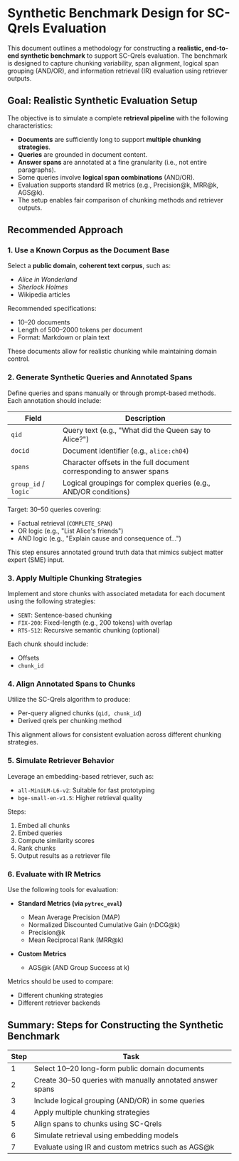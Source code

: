 # Synthetic Benchmark Design for SC-Qrels Evaluation

This document outlines a methodology for constructing a **realistic, end-to-end synthetic benchmark** to support SC-Qrels evaluation. The benchmark is designed to capture chunking variability, span alignment, logical span grouping (AND/OR), and information retrieval (IR) evaluation using retriever outputs.

## Goal: Realistic Synthetic Evaluation Setup

The objective is to simulate a complete **retrieval pipeline** with the following characteristics:

* **Documents** are sufficiently long to support **multiple chunking strategies**.
* **Queries** are grounded in document content.
* **Answer spans** are annotated at a fine granularity (i.e., not entire paragraphs).
* Some queries involve **logical span combinations** (AND/OR).
* Evaluation supports standard IR metrics (e.g., Precision\@k, MRR\@k, AGS\@k).
* The setup enables fair comparison of chunking methods and retriever outputs.

## Recommended Approach

### 1. Use a Known Corpus as the Document Base

Select a **public domain**, **coherent text corpus**, such as:

* *Alice in Wonderland*
* *Sherlock Holmes*
* Wikipedia articles

Recommended specifications:

* 10–20 documents
* Length of 500–2000 tokens per document
* Format: Markdown or plain text

These documents allow for realistic chunking while maintaining domain control.

### 2. Generate Synthetic Queries and Annotated Spans

Define queries and spans manually or through prompt-based methods. Each annotation should include:

| Field                | Description                                                          |
| -- | -- |
| `qid`                | Query text (e.g., "What did the Queen say to Alice?")                |
| `docid`              | Document identifier (e.g., `alice:ch04`)                             |
| `spans`              | Character offsets in the full document corresponding to answer spans |
| `group_id` / `logic` | Logical groupings for complex queries (e.g., AND/OR conditions)      |

Target: 30–50 queries covering:

* Factual retrieval (`COMPLETE_SPAN`)
* OR logic (e.g., "List Alice's friends")
* AND logic (e.g., "Explain cause and consequence of...")

This step ensures annotated ground truth data that mimics subject matter expert (SME) input.



### 3. Apply Multiple Chunking Strategies

Implement and store chunks with associated metadata for each document using the following strategies:

* `SENT`: Sentence-based chunking
* `FIX-200`: Fixed-length (e.g., 200 tokens) with overlap
* `RTS-512`: Recursive semantic chunking (optional)

Each chunk should include:

* Offsets
* `chunk_id`



### 4. Align Annotated Spans to Chunks

Utilize the SC-Qrels algorithm to produce:

* Per-query aligned chunks (`qid, chunk_id`)
* Derived qrels per chunking method

This alignment allows for consistent evaluation across different chunking strategies.



### 5. Simulate Retriever Behavior

Leverage an embedding-based retriever, such as:

* `all-MiniLM-L6-v2`: Suitable for fast prototyping
* `bge-small-en-v1.5`: Higher retrieval quality

Steps:

1. Embed all chunks
2. Embed queries
3. Compute similarity scores
4. Rank chunks
5. Output results as a retriever file



### 6. Evaluate with IR Metrics

Use the following tools for evaluation:

* **Standard Metrics (via `pytrec_eval`)**

  * Mean Average Precision (MAP)
  * Normalized Discounted Cumulative Gain (nDCG\@k)
  * Precision\@k
  * Mean Reciprocal Rank (MRR\@k)

* **Custom Metrics**

  * AGS\@k (AND Group Success at k)

Metrics should be used to compare:

* Different chunking strategies
* Different retriever backends



## Summary: Steps for Constructing the Synthetic Benchmark

| Step | Task                                                      |
|------|-----------------------------------------------------------|
| 1    | Select 10–20 long-form public domain documents            |
| 2    | Create 30–50 queries with manually annotated answer spans |
| 3    | Include logical grouping (AND/OR) in some queries         |
| 4    | Apply multiple chunking strategies                        |
| 5    | Align spans to chunks using SC-Qrels                      |
| 6    | Simulate retrieval using embedding models                 |
| 7    | Evaluate using IR and custom metrics such as AGS@k        |



